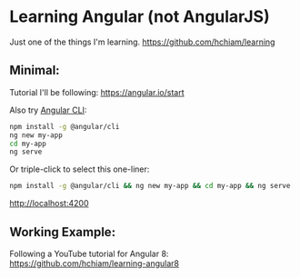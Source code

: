 # Learning Angular (not AngularJS)

Just one of the things I'm learning. <https://github.com/hchiam/learning>

## Minimal:

Tutorial I'll be following: <https://angular.io/start>

Also try [Angular CLI](https://cli.angular.io/):

```bash
npm install -g @angular/cli
ng new my-app
cd my-app
ng serve
```

Or triple-click to select this one-liner:

```bash
npm install -g @angular/cli && ng new my-app && cd my-app && ng serve
```

<http://localhost:4200>

## Working Example:

Following a YouTube tutorial for Angular 8: <https://github.com/hchiam/learning-angular8>
